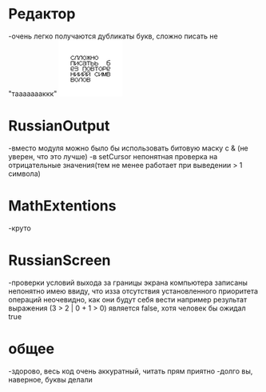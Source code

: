 # Редактор
-очень легко получаются дубликаты букв, сложно писать не "таааааааккк"
![пример](https://github.com/SwedishSquid/forAnImage/blob/main/image.png?raw=true)

# RussianOutput
-вместо модуля можно было бы использовать битовую маску с & (не уверен, что это лучше)
-в setCursor непонятная проверка на отрицательные значения(тем не менее работает при выведении > 1 символа)

# MathExtentions
-круто

# RussianScreen
-проверки условий выхода за границы экрана компьютера записаны непонятно
имею ввиду, что изза отсутствия установленного приоритета операций неочевидно, как они будут себя вести
например результат выражения (3 > 2 | 0 + 1 > 0) является false, хотя человек бы ожидал true

# общее
-здорово, весь код очень аккуратный, читать прям приятно
-долго вы, наверное, буквы делали